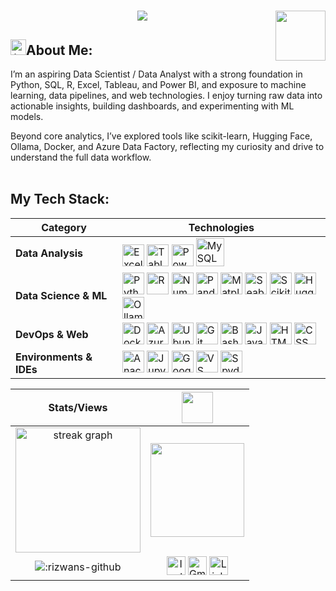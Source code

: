 <h1 align="center"><img height ="80" align ="right" src = "https://github.com/Rizwans-github/Rizwans-github/assets/141806496/4bcd62a8-569d-4a5e-be27-9a7d0251c57c" >
    <img  src="https://readme-typing-svg.herokuapp.com/?font=Righteous&size=50&center=true&vCenter=true&width=600&height=50&pause=300&duration=2000&color=FF652F&lines=Hiii+There!+👋;+Welcome+to+my+GitHub+:+);" />
</h1>

## <img src="https://fonts.gstatic.com/s/e/notoemoji/latest/2728/512.gif" alt="✨" width="25" height="25">**About Me:**
I’m an aspiring Data Scientist / Data Analyst with a strong foundation in Python, SQL, R, Excel, Tableau, and Power BI, and exposure to machine learning, data pipelines, and web technologies. I enjoy turning raw data into actionable insights, building dashboards, and experimenting with ML models.

Beyond core analytics, I’ve explored tools like scikit-learn, Hugging Face, Ollama, Docker, and Azure Data Factory, reflecting my curiosity and drive to understand the full data workflow.
<br></br>
## **My Tech Stack:** 

| **Category**           | **Technologies** |
|-------------------------|------------------|
| **Data Analysis**      | <img src="https://img.icons8.com/color/48/microsoft-excel-2019--v1.png" height="35" alt="Excel"/> <img src="https://img.icons8.com/color/48/tableau-software.png" height="35" alt="Tableau"/> <img src="https://upload.wikimedia.org/wikipedia/commons/c/cf/New_Power_BI_Logo.svg" height="35" alt="Power BI"/> <img src="https://www.svgrepo.com/show/303251/mysql-logo.svg" height="45" alt="MySQL"/> |
| **Data Science & ML**  | <img src="https://icon.icepanel.io/Technology/svg/Python.svg" height="35" alt="Python"/> <img src="https://cdn.jsdelivr.net/gh/devicons/devicon/icons/r/r-original.svg" height="35" alt="R"/> <img src="https://numpy.org/images/logo.svg" height="35" alt="NumPy"/> <img src="https://pandas.pydata.org/static/img/pandas_mark_white.svg" height="35" alt="Pandas"/> <img src="https://matplotlib.org/_static/images/logo2.svg" height="35" alt="Matplotlib"/> <img src="https://seaborn.pydata.org/_static/logo-wide-lightbg.svg" height="35" alt="Seaborn"/> <img src="https://scikit-learn.org/stable/_static/scikit-learn-logo-small.png" height="35" alt="Scikit-learn"/> <img src="https://huggingface.co/front/assets/huggingface_logo-noborder.svg" height="35" alt="Hugging Face"/> <img src="https://cdn.brandfetch.io/idrRDmZ2_F/w/180/h/180/theme/light/logo.png?c=1bxid64Mup7aczewSAYMX&t=1755705341841" height="35" alt="Ollama"/> |
| **DevOps & Web**       | <img src="https://cdn.jsdelivr.net/gh/devicons/devicon/icons/docker/docker-original.svg" height="35" alt="Docker"/> <img src="https://azure.microsoft.com/svghandler/azure-data-factory?width=40&height=40" height="35" alt="Azure Data Factory"/> <img src="https://assets.ubuntu.com/v1/29985a98-ubuntu-logo32.png" height="35" alt="Ubuntu"/> <img src="https://cdn.jsdelivr.net/gh/devicons/devicon/icons/git/git-original.svg" height="35" alt="Git"/> <img src="https://cdn.jsdelivr.net/gh/devicons/devicon/icons/bash/bash-original.svg" height="35" alt="Bash"/> <img src="https://cdn.jsdelivr.net/gh/devicons/devicon/icons/javascript/javascript-original.svg" height="35" alt="JavaScript"/> <img src="https://cdn.jsdelivr.net/gh/devicons/devicon/icons/html5/html5-original.svg" height="35" alt="HTML"/> <img src="https://cdn.jsdelivr.net/gh/devicons/devicon/icons/css3/css3-original.svg" height="35" alt="CSS"/> |
| **Environments & IDEs**| <img src="https://www.clipartmax.com/png/full/234-2342908_anaconda-anaconda-python-logo.png" height="35" alt="Anaconda"/> <img src="https://cdn.jsdelivr.net/gh/devicons/devicon/icons/jupyter/jupyter-original.svg" height="35" alt="Jupyter"/> <img src="https://colab.research.google.com/img/colab_favicon_256px.png" height="35" alt="Google Colab"/> <img src="https://cdn.jsdelivr.net/gh/devicons/devicon/icons/vscode/vscode-original.svg" height="35" alt="VS Code"/> <img src="https://cdn.jsdelivr.net/gh/devicons/devicon/icons/spyder/spyder-original.svg" height="35" alt="Spyder"/> |

| **Stats/Views** | <img height="50" src="https://media.giphy.com/media/v1.Y2lkPTc5MGI3NjExZDNyZXVzeXhwYzE1ZGw1aDgzaTdkYXA0ZnBnMzJ4bXJhM2h2M3VhayZlcD12MV9zdGlja2Vyc19zZWFyY2gmY3Q9cw/GFtsjaDVJnoNa/giphy.gif" /> |
| :------: | :------------------------------------------------------------------------------------------------------------------------------: |
| <img src="https://streak-stats.demolab.com?user=Rizwans-github&locale=en&mode=daily&theme=codeSTACKr&hide_border=true&card_width=600&border_radius=5" height="200" alt="streak graph"/> | <img height="150" src="https://media.giphy.com/media/RdCRnI8IgUkAU/giphy.gif" /> |
|![:rizwans-github](https://count.getloli.com/get/@rizwans-github?theme=rule34) | <a href="https://www.instagram.com/wacky_artistry" target="_blank"><img height="30" src="https://cdn-icons-png.flaticon.com/512/2111/2111463.png" alt="Instagram"/></a> <a href="mailto:rizwankhan0964e@gmail.com" target="_blank"><img height="30" src="https://cdn-icons-png.flaticon.com/512/732/732200.png" alt="Gmail"/></a> <a href="https://www.linkedin.com/in/18rizwan" target="_blank"><img height="30" src="https://cdn-icons-png.flaticon.com/512/174/174857.png" alt="LinkedIn"/></a> |
